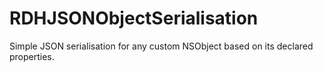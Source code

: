 RDHJSONObjectSerialisation
==========================

Simple JSON serialisation for any custom NSObject based on its declared properties.
